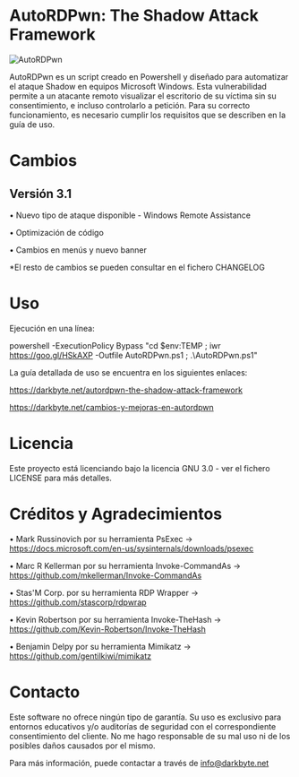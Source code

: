 # AutoRDPwn: The Shadow Attack Framework

![AutoRDPwn](https://user-images.githubusercontent.com/34335312/45109339-8b203580-b13f-11e8-9de7-1210114313bb.png)

AutoRDPwn es un script creado en Powershell y diseñado para automatizar el ataque Shadow en equipos Microsoft Windows. Esta vulnerabilidad permite a un atacante remoto visualizar el escritorio de su víctima sin su consentimiento, e incluso controlarlo a petición. Para su correcto funcionamiento, es necesario cumplir los requisitos que se describen en la guía de uso.

# Cambios

## Versión 3.1
• Nuevo tipo de ataque disponible - Windows Remote Assistance

• Optimización de código

• Cambios en menús y nuevo banner


*El resto de cambios se pueden consultar en el fichero CHANGELOG


# Uso
Ejecución en una línea:

powershell -ExecutionPolicy Bypass "cd $env:TEMP ; iwr https://goo.gl/HSkAXP -Outfile AutoRDPwn.ps1 ; .\AutoRDPwn.ps1"

La guía detallada de uso se encuentra en los siguientes enlaces: 

https://darkbyte.net/autordpwn-the-shadow-attack-framework 

https://darkbyte.net/cambios-y-mejoras-en-autordpwn

# Licencia
Este proyecto está licenciando bajo la licencia GNU 3.0 - ver el fichero LICENSE para más detalles.


# Créditos y Agradecimientos
• Mark Russinovich por su herramienta PsExec -> https://docs.microsoft.com/en-us/sysinternals/downloads/psexec

• Marc R Kellerman por su herramienta Invoke-CommandAs -> https://github.com/mkellerman/Invoke-CommandAs

• Stas'M Corp. por su herramienta RDP Wrapper -> https://github.com/stascorp/rdpwrap

• Kevin Robertson por su herramienta Invoke-TheHash -> https://github.com/Kevin-Robertson/Invoke-TheHash

• Benjamin Delpy por su herramienta Mimikatz -> https://github.com/gentilkiwi/mimikatz


# Contacto
Este software no ofrece ningún tipo de garantía. Su uso es exclusivo para entornos educativos y/o auditorías de seguridad con el correspondiente consentimiento del cliente. No me hago responsable de su mal uso ni de los posibles daños causados por el mismo.

Para más información, puede contactar a través de info@darkbyte.net
